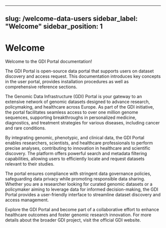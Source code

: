 <!-- 
SPDX-FileCopyrightText: 2025 Genomic Data Infrastructure
SPDX-License-Identifier: CC-BY-4.0
-->

---
slug: /welcome-data-users
sidebar_label: "Welcome"
sidebar_position: 1
---

# Welcome

Welcome to the GDI Portal documentation!

The GDI Portal is open-source data portal that supports users on dataset discovery and access request. This documentation introduces key concepts in the user portal, provides installation procedures as well as comprehensive reference sections.

The Genomic Data Infrastructure (GDI) Portal is your gateway to an extensive network of genomic datasets designed to advance research, policymaking, and healthcare across Europe. As part of the GDI initiative, the portal facilitates seamless access to over one million genome sequences, supporting breakthroughs in personalized medicine, diagnostics, and treatment strategies for various diseases, including cancer and rare conditions.

By integrating genomic, phenotypic, and clinical data, the GDI Portal enables researchers, scientists, and healthcare professionals to perform precise analyses, contributing to innovation in healthcare and scientific discovery. The platform offers powerful search and metadata filtering capabilities, allowing users to efficiently locate and request datasets relevant to their studies.

The portal ensures compliance with stringent data governance policies, safeguarding data privacy while promoting responsible data sharing. Whether you are a researcher looking for curated genomic datasets or a policymaker aiming to leverage data for informed decision-making, the GDI Portal provides a user-friendly interface to streamline dataset discovery and access management.

Explore the GDI Portal and become part of a collaborative effort to enhance healthcare outcomes and foster genomic research innovation. For more details about the broader GDI project, visit the official GDI website.
